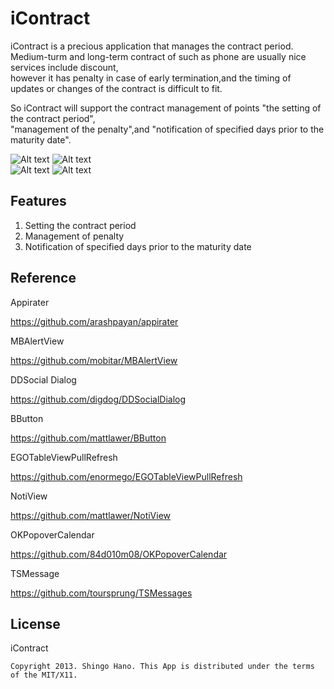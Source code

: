iContract
======================

iContract is a precious application that manages the contract period.   
Medium-turm and long-term contract of such as phone are usually nice services include discount,  
however it has penalty in case of early termination,and the timing of updates or changes of the contract is difficult to fit.     

So iContract will support the contract management of points "the setting of the contract period",  
"management of the penalty",and "notification of specified days prior to the maturity date".    


![Alt text](http://nntp.ie-t.net/images/icontract01.png) 
![Alt text](http://nntp.ie-t.net/images/icontract02.png)  
![Alt text](http://nntp.ie-t.net/images/icontract03.png) 
![Alt text](http://nntp.ie-t.net/images/icontract04.png)


Features
------

1. Setting the contract period
2. Management of penalty
3. Notification of specified days prior to the maturity date


Reference
------
Appirater


<https://github.com/arashpayan/appirater>


MBAlertView


<https://github.com/mobitar/MBAlertView>


DDSocial Dialog


<https://github.com/digdog/DDSocialDialog>


BButton


<https://github.com/mattlawer/BButton>


EGOTableViewPullRefresh


<https://github.com/enormego/EGOTableViewPullRefresh>


NotiView


<https://github.com/mattlawer/NotiView>


OKPopoverCalendar


<https://github.com/84d010m08/OKPopoverCalendar>


TSMessage


<https://github.com/toursprung/TSMessages>



License
------

iContract


`Copyright 2013. Shingo Hano. This App is distributed under the terms of the MIT/X11.`  
